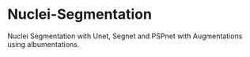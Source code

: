 # Nuclei-Segmentation
Nuclei Segmentation with Unet, Segnet and PSPnet with Augmentations using albumentations.
